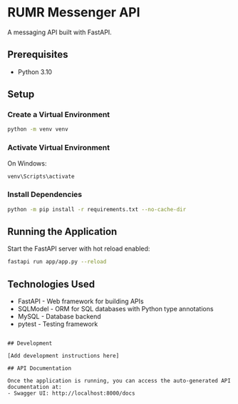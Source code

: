 # RUMR Messenger API

A messaging API built with FastAPI.

## Prerequisites

- Python 3.10

## Setup

### Create a Virtual Environment

```bash
python -m venv venv
```

### Activate Virtual Environment

On Windows:
```bash
venv\Scripts\activate
```

### Install Dependencies

```bash
python -m pip install -r requirements.txt --no-cache-dir
```

## Running the Application

Start the FastAPI server with hot reload enabled:

```bash
fastapi run app/app.py --reload
```

## Technologies Used

- FastAPI - Web framework for building APIs
- SQLModel - ORM for SQL databases with Python type annotations
- MySQL - Database backend
- pytest - Testing framework
```

## Development

[Add development instructions here]

## API Documentation

Once the application is running, you can access the auto-generated API documentation at:
- Swagger UI: http://localhost:8000/docs
